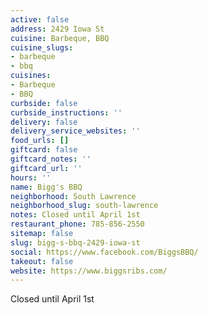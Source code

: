 ```yaml
---
active: false
address: 2429 Iowa St
cuisine: Barbeque, BBQ
cuisine_slugs:
- barbeque
- bbq
cuisines:
- Barbeque
- BBQ
curbside: false
curbside_instructions: ''
delivery: false
delivery_service_websites: ''
food_urls: []
giftcard: false
giftcard_notes: ''
giftcard_url: ''
hours: ''
name: Bigg's BBQ
neighborhood: South Lawrence
neighborhood_slug: south-lawrence
notes: Closed until April 1st
restaurant_phone: 785-856-2550
sitemap: false
slug: bigg-s-bbq-2429-iowa-st
social: https://www.facebook.com/BiggsBBQ/
takeout: false
website: https://www.biggsribs.com/
---
```


Closed until April 1st